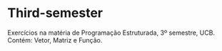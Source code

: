 # Third-semester
Exercícios na matéria de Programação Estruturada, 3º semestre, UCB.
Contém: Vetor, Matriz e Função.
